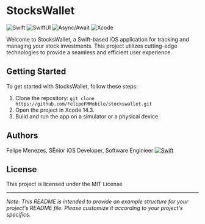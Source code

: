 # StocksWallet

![Swift](https://img.shields.io/badge/Swift-5.5-orange.svg)
![SwiftUI](https://img.shields.io/badge/SwiftUI-3.0-green.svg)
![Async/Await](https://img.shields.io/badge/Async%2FAwait-supported-blue.svg)
![Xcode](https://img.shields.io/badge/Xcode-14.3-purple.svg)

Welcome to StocksWallet, a Swift-based iOS application for tracking and managing your stock investments. This project utilizes cutting-edge technologies to provide a seamless and efficient user experience.

## Getting Started

To get started with StocksWallet, follow these steps:

1. Clone the repository: `git clone https://github.com/FelipeFMMobile/stockswallet.git`
2. Open the project in Xcode 14.3.
3. Build and run the app on a simulator or a physical device.



## Authors

Felipe Menezes, SÊnior iOS Developer, Software Enginieer
[![Swift](https://img.shields.io/badge/Linkedin-profile-blue)](https://www.linkedin.com/in/felipe-menezes-dev)

## License

This project is licensed under the MIT License

---

*Note: This README is intended to provide an example structure for your project's README file. Please customize it according to your project's specifics.*
